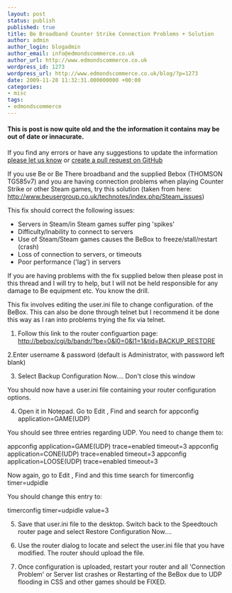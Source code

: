 ```yaml
---
layout: post
status: publish
published: true
title: Be Broadband Counter Strike Connection Problems + Solution
author: admin
author_login: blogadmin
author_email: info@edmondscommerce.co.uk
author_url: http://www.edmondscommerce.co.uk
wordpress_id: 1273
wordpress_url: http://www.edmondscommerce.co.uk/blog/?p=1273
date: 2009-11-28 11:32:31.000000000 +00:00
categories:
- misc
tags:
- edmondscommerce
---
```

<div class="oldpost"><h4>This is post is now quite old and the the information it contains may be out of date or innacurate.</h4>
<p>
If you find any errors or have any suggestions to update the information <a href="http://edmondscommerce.github.io/contact-us/index.html">please let us know</a>
or <a href="https://github.com/edmondscommerce/edmondscommerce.github.io">create a pull request on GitHub</a>
</p>
</div>
If you use Be or Be There broadband and the supplied Bebox (THOMSON TG585v7) and you are having connection problems when playing Counter Strike or other Steam games, try this solution (taken from here: <a href="http://www.beusergroup.co.uk/technotes/index.php/Steam_issues">http://www.beusergroup.co.uk/technotes/index.php/Steam_issues</a>)

This fix should correct the following issues:

* Servers in Steam/in Steam games suffer ping 'spikes'
* Difficulty/Inability to connect to servers
* Use of Steam/Steam games causes the BeBox to freeze/stall/restart (crash)
* Loss of connection to servers, or timeouts
* Poor performance ('lag') in servers

If you are having problems with the fix supplied below then please post in this thread and I will try to help, but I will not be held responsible for any damage to Be equipment etc. You know the drill.

This fix involves editing the user.ini file to change configuration. of the BeBox. This can also be done through telnet but I recommend it be done this way as I ran into problems trying the fix via telnet.

1. Follow this link to the router configuartion page:
<a href="http://bebox/cgi/b/bandr/?be=0&l0=0&l1=1&tid=BACKUP_RESTORE">http://bebox/cgi/b/bandr/?be=0&l0=0&l1=1&tid=BACKUP_RESTORE</a>

2.Enter username & password (default is Administrator, with password left blank)

3. Select Backup Configuration Now.... Don't close this window

You should now have a user.ini file containing your router configuration options.

4. Open it in Notepad. Go to Edit , Find and search for appconfig application=GAME(UDP)

You should see three entries regarding UDP. You need to change them to:

 appconfig application=GAME(UDP) trace=enabled timeout=3
 appconfig application=CONE(UDP) trace=enabled timeout=3
 appconfig application=LOOSE(UDP) trace=enabled timeout=3

Now again, go to Edit , Find and this time search for timerconfig timer=udpidle

You should change this entry to:

timerconfig timer=udpidle value=3

5. Save that user.ini file to the desktop. Switch back to the Speedtouch router page and select Restore Configuration Now....

6. Use the router dialog to locate and select the user.ini file that you have modified. The router should upload the file.

7. Once configuration is uploaded, restart your router and all 'Connection Problem' or Server list crashes or Restarting of the BeBox due to UDP flooding in CSS and other games should be FIXED.
